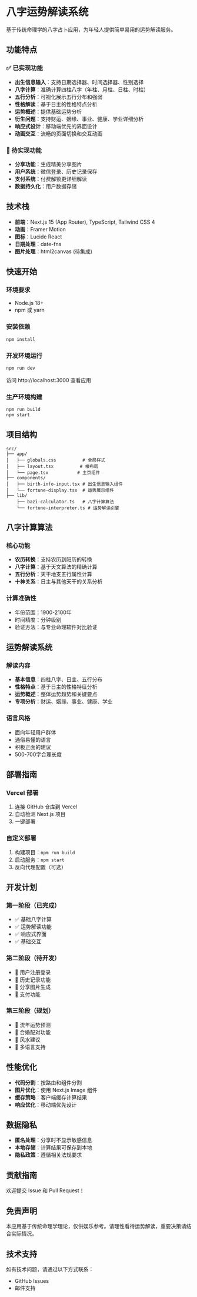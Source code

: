 # 八字运势解读系统

基于传统命理学的八字占卜应用，为年轻人提供简单易用的运势解读服务。

## 功能特点

### ✅ 已实现功能
- **出生信息输入**：支持日期选择器、时间选择器、性别选择
- **八字计算**：准确计算四柱八字（年柱、月柱、日柱、时柱）
- **五行分析**：可视化展示五行分布和强弱
- **性格解读**：基于日主的性格特点分析
- **运势概述**：提供基础运势分析
- **衍生问题**：支持财运、姻缘、事业、健康、学业详细分析
- **响应式设计**：移动端优先的界面设计
- **动画交互**：流畅的页面切换和交互动画

### 🚧 待实现功能
- **分享功能**：生成精美分享图片
- **用户系统**：微信登录、历史记录保存
- **支付系统**：付费解锁更详细解读
- **数据持久化**：用户数据存储

## 技术栈

- **前端**：Next.js 15 (App Router), TypeScript, Tailwind CSS 4
- **动画**：Framer Motion
- **图标**：Lucide React
- **日期处理**：date-fns
- **图片处理**：html2canvas (待集成)

## 快速开始

### 环境要求
- Node.js 18+ 
- npm 或 yarn

### 安装依赖
```bash
npm install
```

### 开发环境运行
```bash
npm run dev
```

访问 http://localhost:3000 查看应用

### 生产环境构建
```bash
npm run build
npm start
```

## 项目结构

```
src/
├── app/
│   ├── globals.css          # 全局样式
│   ├── layout.tsx          # 根布局
│   └── page.tsx           # 主页组件
├── components/
│   ├── birth-info-input.tsx # 出生信息输入组件
│   └── fortune-display.tsx  # 运势展示组件
├── lib/
    ├── bazi-calculator.ts   # 八字计算算法
    └── fortune-interpreter.ts # 运势解读引擎
```

## 八字计算算法

### 核心功能
- **农历转换**：支持农历到阳历的转换
- **八字计算**：基于天文算法的精确计算
- **五行分析**：天干地支五行属性计算
- **十神关系**：日主与其他天干的关系分析

### 计算准确性
- 年份范围：1900-2100年
- 时间精度：分钟级别
- 验证方法：与专业命理软件对比验证

## 运势解读系统

### 解读内容
- **基本信息**：四柱八字、日主、五行分布
- **性格特点**：基于日主的性格特征分析
- **运势概述**：整体运势趋势和关键要点
- **专项分析**：财运、姻缘、事业、健康、学业

### 语言风格
- 面向年轻用户群体
- 通俗易懂的语言
- 积极正面的建议
- 500-700字合理长度

## 部署指南

### Vercel 部署
1. 连接 GitHub 仓库到 Vercel
2. 自动检测 Next.js 项目
3. 一键部署

### 自定义部署
1. 构建项目：`npm run build`
2. 启动服务：`npm start`
3. 反向代理配置（可选）

## 开发计划

### 第一阶段（已完成）
- ✅ 基础八字计算
- ✅ 运势解读功能
- ✅ 响应式界面
- ✅ 基础交互

### 第二阶段（待开发）
- 🔄 用户注册登录
- 🔄 历史记录功能
- 🔄 分享图片生成
- 🔄 支付功能

### 第三阶段（规划）
- 📅 流年运势预测
- 📅 合婚配对功能
- 📅 风水建议
- 📅 多语言支持

## 性能优化

- **代码分割**：按路由和组件分割
- **图片优化**：使用 Next.js Image 组件
- **缓存策略**：客户端缓存计算结果
- **响应优化**：移动端优先设计

## 数据隐私

- **匿名处理**：分享时不显示敏感信息
- **本地存储**：计算结果可保存到本地
- **隐私政策**：遵循相关法规要求

## 贡献指南

欢迎提交 Issue 和 Pull Request！

## 免责声明

本应用基于传统命理学理论，仅供娱乐参考。请理性看待运势解读，重要决策请结合实际情况。

## 技术支持

如有技术问题，请通过以下方式联系：
- GitHub Issues
- 邮件支持
